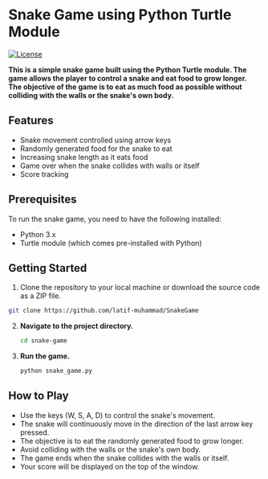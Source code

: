 # Snake Game using Python Turtle Module

[![License](https://img.shields.io/badge/license-MIT-blue.svg)](LICENSE)

**This is a simple snake game built using the Python Turtle module. The game allows the player to control a snake and eat food to grow longer. The objective of the game is to eat as much food as possible without colliding with the walls or the snake's own body.**

## Features

- Snake movement controlled using arrow keys
- Randomly generated food for the snake to eat
- Increasing snake length as it eats food
- Game over when the snake collides with walls or itself
- Score tracking

## Prerequisites

To run the snake game, you need to have the following installed:

- Python 3.x
- Turtle module (which comes pre-installed with Python)


## Getting Started

1. Clone the repository to your local machine or download the source code as a ZIP file.

```bash
git clone https://github.com/latif-muhammad/SnakeGame
```

2. **Navigate to the project directory.**

    ```bash
    cd snake-game
    ```

3. **Run the game.**

    ```bash
    python snake_game.py
    ```

## How to Play

- Use the keys (W, S, A, D) to control the snake's movement.
- The snake will continuously move in the direction of the last arrow key pressed.
- The objective is to eat the randomly generated food to grow longer.
- Avoid colliding with the walls or the snake's own body.
- The game ends when the snake collides with the walls or itself.
- Your score will be displayed on the top of the window.
